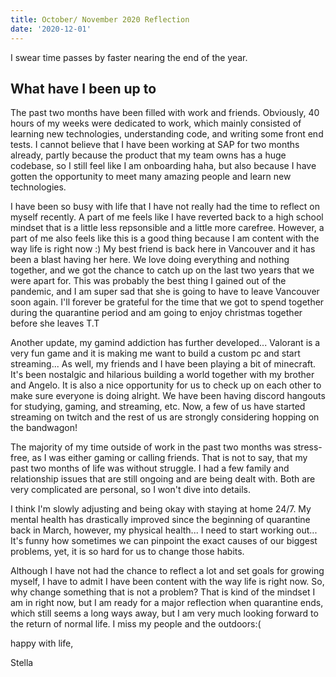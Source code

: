 ```yaml
---
title: October/ November 2020 Reflection
date: '2020-12-01'
---
```


I swear time passes by faster nearing the end of the year.

## What have I been up to

The past two months have been filled with work and friends. Obviously, 40 hours of my weeks were dedicated to work, which mainly consisted of learning new technologies, understanding code, and writing some front end tests. I cannot believe that I have been working at SAP for two months already, partly because the product that my team owns has a huge codebase, so I still feel like I am onboarding haha, but also because I have gotten the opportunity to meet many amazing people and learn new technologies.

I have been so busy with life that I have not really had the time to reflect on myself recently. A part of me feels like I have reverted back to a high school mindset that is a little less repsonsible and a little more carefree. However, a part of me also feels like this is a good thing because I am content with the way life is right now :) My best friend is back here in Vancouver and it has been a blast having her here. We love doing everything and nothing together, and we got the chance to catch up on the last two years that we were apart for. This was probably the best thing I gained out of the pandemic, and I am super sad that she is going to have to leave Vancouver soon again. I'll forever be grateful for the time that we got to spend together during the quarantine period and am going to enjoy christmas together before she leaves T.T

Another update, my gamind addiction has further developed... Valorant is a very fun game and it is making me want to build a custom pc and start streaming... As well, my friends and I have been playing a bit of minecraft. It's been nostalgic and hilarious building a world together with my brother and Angelo. It is also a nice opportunity for us to check up on each other to make sure everyone is doing alright. We have been having discord hangouts for studying, gaming, and streaming, etc. Now, a few of us have started streaming on twitch and the rest of us are strongly considering hopping on the bandwagon!

The majority of my time outside of work in the past two months was stress-free, as I was either gaming or calling friends. That is not to say, that my past two months of life was without struggle. I had a few family and relationship issues that are still ongoing and are being dealt with. Both are very complicated are personal, so I won't dive into details.

I think I'm slowly adjusting and being okay with staying at home 24/7. My mental health has drastically improved since the beginning of quarantine back in March, however, my physical health... I need to start working out... It's funny how sometimes we can pinpoint the exact causes of our biggest problems, yet, it is so hard for us to change those habits.

Although I have not had the chance to reflect a lot and set goals for growing myself, I have to admit I have been content with the way life is right now. So, why change something that is not a problem? That is kind of the mindset I am in right now, but I am ready for a major reflection when quarantine ends, which still seems a long ways away, but I am very much looking forward to the return of normal life. I miss my people and the outdoors:(

happy with life,

Stella
